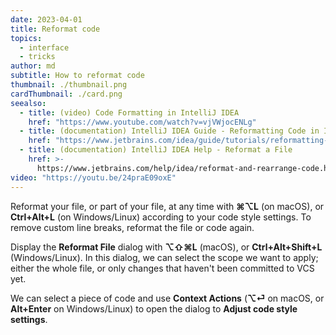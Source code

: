```yaml
---
date: 2023-04-01
title: Reformat code
topics:
  - interface
  - tricks
author: md
subtitle: How to reformat code
thumbnail: ./thumbnail.png
cardThumbnail: ./card.png
seealso:
  - title: (video) Code Formatting in IntelliJ IDEA
    href: "https://www.youtube.com/watch?v=vjVWjocENLg"
  - title: (documentation) IntelliJ IDEA Guide - Reformatting Code in IntelliJ IDEA
    href: "https://www.jetbrains.com/idea/guide/tutorials/reformatting-code/"
  - title: (documentation) IntelliJ IDEA Help - Reformat a File
    href: >-
      https://www.jetbrains.com/help/idea/reformat-and-rearrange-code.html#reformat_file
video: "https://youtu.be/24praE09oxE"
---
```


Reformat your file, or part of your file, at any time with **⌘⌥L** (on macOS), or **Ctrl+Alt+L** (on Windows/Linux) according to your code style settings.
To remove custom line breaks, reformat the file or code again.

Display the **Reformat File** dialog with **⌥⇧⌘L** (macOS), or **Ctrl+Alt+Shift+L** (Windows/Linux). In this dialog, we can select the scope we want to apply; either the whole file, or only changes that haven't been committed to VCS yet.

We can select a piece of code and use **Context Actions** (**⌥⏎** on macOS, or **Alt+Enter** on Windows/Linux) to open the dialog to **Adjust code style settings**.
